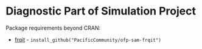 # Diagnostic Part of Simulation Project

Package requirements beyond CRAN:

* [frqit](https://github.com/PacificCommunity/ofp-sam-frqit) -
  `install_github("PacificCommunity/ofp-sam-frqit")`

